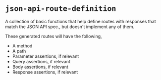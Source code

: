 # `json-api-route-definition`

A collection of basic functions that help define routes with responses that match the
JSON API spec., but doesn't implement any of them.

These generated routes will have the following,

+ A method
+ A path
+ Parameter assertions, if relevant
+ Query assertions, if relevant
+ Body assertions, if relevant
+ Response assertions, if relevant
